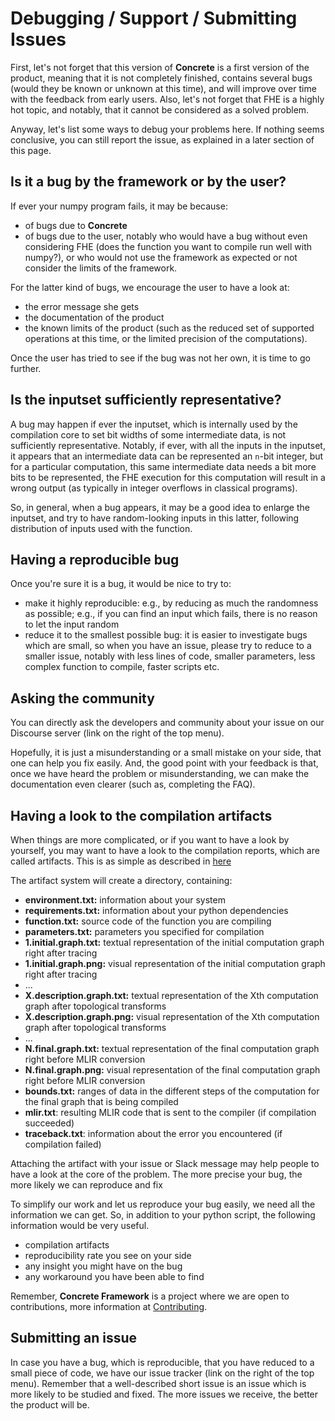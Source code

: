 # Debugging / Support / Submitting Issues

First, let's not forget that this version of **Concrete** is a first version of the product, meaning that it is not completely finished, contains several bugs (would they be known or unknown at this time), and will improve over time with the feedback from early users. Also, let's not forget that FHE is a highly hot topic, and notably, that it cannot be considered as a solved problem.

Anyway, let's list some ways to debug your problems here. If nothing seems conclusive, you can still report the issue, as explained in a later section of this page.

## Is it a bug by the framework or by the user?

If ever your numpy program fails, it may be because:
- of bugs due to **Concrete**
- of bugs due to the user, notably who would have a bug without even considering FHE (does the function you want to compile run well with numpy?), or who would not use the framework as expected or not consider the limits of the framework.

For the latter kind of bugs, we encourage the user to have a look at:
- the error message she gets
- the documentation of the product
- the known limits of the product (such as the reduced set of supported operations at this time, or the limited precision of the computations).

Once the user has tried to see if the bug was not her own, it is time to go further.

## Is the inputset sufficiently representative?

A bug may happen if ever the inputset, which is internally used by the compilation core to set bit widths of some intermediate data, is not sufficiently representative. Notably, if ever, with all the inputs in the inputset, it appears that an intermediate data can be represented an `n`-bit integer, but for a particular computation, this same intermediate data needs a bit more bits to be represented, the FHE execution for this computation will result in a wrong output (as typically in integer overflows in classical programs).

So, in general, when a bug appears, it may be a good idea to enlarge the inputset, and try to have random-looking inputs in this latter, following distribution of inputs used with the function.

## Having a reproducible bug

Once you're sure it is a bug, it would be nice to try to:
- make it highly reproducible: e.g., by reducing as much the randomness as possible; e.g., if you can find an input which fails, there is no reason to let the input random
- reduce it to the smallest possible bug: it is easier to investigate bugs which are small, so when you have an issue, please try to reduce to a smaller issue, notably with less lines of code, smaller parameters, less complex function to compile, faster scripts etc.

## Asking the community

You can directly ask the developers and community about your issue on our Discourse server (link on the right of the top menu).

Hopefully, it is just a misunderstanding or a small mistake on your side, that one can help you fix easily. And, the good point with your feedback is that, once we have heard the problem or misunderstanding, we can make the documentation even clearer (such as, completing the FAQ).

## Having a look to the compilation artifacts

When things are more complicated, or if you want to have a look by yourself, you may want to have a look to the compilation reports, which are called artifacts. This is as simple as described in [here](../tutorial/COMPILATION_ARTIFACTS.md)

The artifact system will create a directory, containing:
- **environment.txt:** information about your system
- **requirements.txt:** information about your python dependencies
- **function.txt:** source code of the function you are compiling
- **parameters.txt:** parameters you specified for compilation
- **1.initial.graph.txt:** textual representation of the initial computation graph right after tracing
- **1.initial.graph.png:** visual representation of the initial computation graph right after tracing
- ...
- **X.description.graph.txt:** textual representation of the Xth computation graph after topological transforms
- **X.description.graph.png:** visual representation of the Xth computation graph after topological transforms
- ...
- **N.final.graph.txt:** textual representation of the final computation graph right before MLIR conversion
- **N.final.graph.png:** visual representation of the final computation graph right before MLIR conversion
- **bounds.txt:** ranges of data in the different steps of the computation for the final graph that is being compiled
- **mlir.txt**: resulting MLIR code that is sent to the compiler (if compilation succeeded)
- **traceback.txt**: information about the error you encountered (if compilation failed)


Attaching the artifact with your issue or Slack message may help people to have a look at the core of the problem.
The more precise your bug, the more likely we can reproduce and fix

To simplify our work and let us reproduce your bug easily, we need all the information we can get. So, in addition to your python script, the following information would be very useful.
- compilation artifacts
- reproducibility rate you see on your side
- any insight you might have on the bug
- any workaround you have been able to find

Remember, **Concrete Framework** is a project where we are open to contributions, more information at [Contributing](../../dev/howto/CONTRIBUTING.md).

## Submitting an issue

In case you have a bug, which is reproducible, that you have reduced to a small piece of code,  we have our issue tracker (link on the right of the top menu). Remember that a well-described short issue is an issue which is more likely to be studied and fixed. The more issues we receive, the better the product will be.

